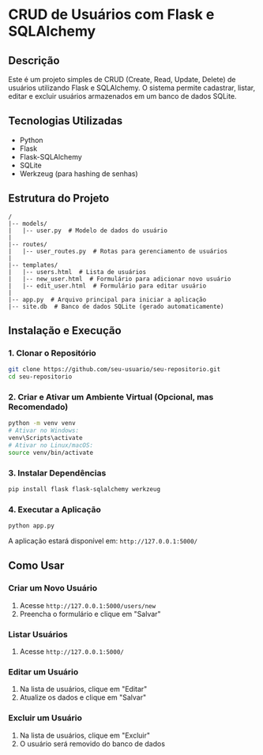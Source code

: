 # CRUD de Usuários com Flask e SQLAlchemy

## Descrição
Este é um projeto simples de CRUD (Create, Read, Update, Delete) de usuários utilizando Flask e SQLAlchemy. O sistema permite cadastrar, listar, editar e excluir usuários armazenados em um banco de dados SQLite.

## Tecnologias Utilizadas
- Python
- Flask
- Flask-SQLAlchemy
- SQLite
- Werkzeug (para hashing de senhas)

## Estrutura do Projeto
```
/
|-- models/
|   |-- user.py  # Modelo de dados do usuário
|
|-- routes/
|   |-- user_routes.py  # Rotas para gerenciamento de usuários
|
|-- templates/
|   |-- users.html  # Lista de usuários
|   |-- new_user.html  # Formulário para adicionar novo usuário
|   |-- edit_user.html  # Formulário para editar usuário
|
|-- app.py  # Arquivo principal para iniciar a aplicação
|-- site.db  # Banco de dados SQLite (gerado automaticamente)
```

## Instalação e Execução

### 1. Clonar o Repositório
```sh
git clone https://github.com/seu-usuario/seu-repositorio.git
cd seu-repositorio
```

### 2. Criar e Ativar um Ambiente Virtual (Opcional, mas Recomendado)
```sh
python -m venv venv
# Ativar no Windows:
venv\Scripts\activate
# Ativar no Linux/macOS:
source venv/bin/activate
```

### 3. Instalar Dependências
```sh
pip install flask flask-sqlalchemy werkzeug
```

### 4. Executar a Aplicação
```sh
python app.py
```

A aplicação estará disponível em: `http://127.0.0.1:5000/`

## Como Usar

### Criar um Novo Usuário
1. Acesse `http://127.0.0.1:5000/users/new`
2. Preencha o formulário e clique em "Salvar"

### Listar Usuários
1. Acesse `http://127.0.0.1:5000/`

### Editar um Usuário
1. Na lista de usuários, clique em "Editar"
2. Atualize os dados e clique em "Salvar"

### Excluir um Usuário
1. Na lista de usuários, clique em "Excluir"
2. O usuário será removido do banco de dados



